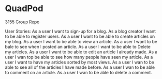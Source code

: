 # QuadPod
3155 Group Repo

User Stories:
As a user I want to sign-up for a blog.
As a blog creator I want to be able to register users.
As a user I want to be able to create articles on my blog.
As a user I want to be able to view an article.
As a user I want to be bale to see when I posted an article.
As a user I want to be able to Delete my articles.
As a user I want to be able to edit an article I already made.
As a user I wan top be able to see how many people have seen my article.
As a user I want to have my articles sorted by most views.
As a user I wan to be able to see all of the articles I have made before.
As a user I wan to be able to comment on an article.
As a user I wan to be able to delete a comment.
